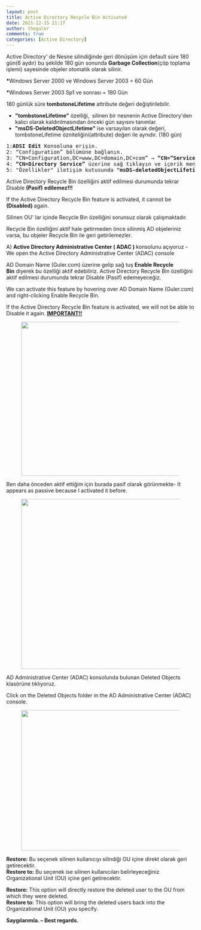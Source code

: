 ```yaml
---
layout: post
title: Active Directory Recycle Bin Activated
date: 2021-12-15 21:17
author: theguler
comments: true
categories: [Active Directory]
---
```

<!-- wp:paragraph -->
<p>Active Directory' de Nesne silindiğinde geri dönüşüm için default süre 180 gün(6 aydır) bu şekilde 180 gün sonunda <strong>Garbage Collection</strong>(çöp toplama işlemi) sayesinde objeler otomatik olarak silinir.</p>
<!-- /wp:paragraph -->

<!-- wp:paragraph -->
<p><strong>*</strong>Windows Server 2000 ve Windows Server 2003 = 60 Gün</p>
<!-- /wp:paragraph -->

<!-- wp:paragraph -->
<p><strong>*</strong>Windows Server 2003 Sp1 ve sonrası = 180 Gün</p>
<!-- /wp:paragraph -->

<!-- wp:paragraph -->
<p>180 günlük süre  <strong>tombstoneLifetime</strong> attribute değeri değiştirilebilir.</p>
<!-- /wp:paragraph -->

<!-- wp:list -->
<ul><!-- wp:list-item -->
<li><strong>"tombstoneLifetime"</strong>&nbsp;özelliği, &nbsp;silinen bir nesnenin Active Directory'den kalıcı olarak kaldırılmasından önceki gün sayısını tanımlar.</li>
<!-- /wp:list-item -->

<!-- wp:list-item -->
<li><strong>"msDS-DeletedObjectLifetime"</strong> ise varsayılan olarak değeri, tombstoneLifetime özniteliğini(attribute) değeri ile aynıdır. (180 gün)</li>
<!-- /wp:list-item --></ul>
<!-- /wp:list -->

<!-- wp:preformatted -->
<pre class="wp-block-preformatted">1:<strong>ADSI Edit </strong>Konsoluna erişin.
2: “Configuration” bölümüne bağlanın.
3: “CN=Configuration,DC=www,DC=domain,DC=com” → <strong>“CN=”Services”</strong>e gidin ve <strong>“CN=Windows NT”</strong>yi genişletin.
4: <strong>“CN=Directory Service”</strong> üzerine sağ tıklayın ve içerik menüsünden “Properties” seçeneğine tıklayın.
5: "Özellikler" iletişim kutusunda <strong>"msDS-deletedObjectLifetime"</strong> özelliğini arayın. Gün cinsinden varsayılan yaşam döngüsünü gösterir. bu kısımdan değiştirin</pre>
<!-- /wp:preformatted -->

<!-- wp:paragraph -->
<p>Active Directory Recycle Bin özelliğini aktif edilmesi durumunda tekrar Disable <strong>(Pasif)</strong> <strong>edilemez!!!</strong></p>
<!-- /wp:paragraph -->

<!-- wp:paragraph -->
<p>If the Active Directory Recycle Bin feature is activated, it cannot be <strong>(Disabled) </strong>again.</p>
<!-- /wp:paragraph -->

<!-- wp:paragraph -->
<p>Silinen OU' lar içinde Recycle Bin özelliğini sorunsuz olarak çalışmaktadır.</p>
<!-- /wp:paragraph -->

<!-- wp:paragraph -->
<p>Recycle Bin özelliğini aktif hale getirmeden önce silinmiş AD objeleriniz varsa, bu objeler Recycle Bin ile geri getirilemezler.</p>
<!-- /wp:paragraph -->

<!-- wp:paragraph -->
<p>A) <strong>Active Directory Administrative Center ( ADAC )&nbsp;</strong>konsolunu açıyoruz - We open the Active Directory Administrative Center (ADAC) console</p>
<!-- /wp:paragraph -->

<!-- wp:paragraph -->
<p>AD Domain Name (Guler.com) üzerine gelip sağ tuş&nbsp;<strong>Enable&nbsp;Recycle Bin</strong>&nbsp;diyerek bu özelliği aktif edebiliriz. Active Directory Recycle Bin özelliğini aktif edilmesi durumunda tekrar Disable (Pasif) edemeyeceğiz.</p>
<!-- /wp:paragraph -->

<!-- wp:paragraph -->
<p>We can activate this feature by hovering over AD Domain Name (Guler.com) and right-clicking&nbsp;Enable&nbsp;Recycle Bin.</p>
<!-- /wp:paragraph -->

<!-- wp:paragraph -->
<p>If the Active Directory Recycle Bin feature is activated, we will not be able to Disable it again. <span style="text-decoration:underline"><strong>IMPORTANT!!</strong></span></p>
<!-- /wp:paragraph -->

<!-- wp:image {"id":667,"width":906,"height":412,"sizeSlug":"large","linkDestination":"none"} -->
<figure class="wp-block-image size-large is-resized"><img src="https://farukguler.com/assets/post_images/dcc.png?w=1024" alt="" class="wp-image-667" width="906" height="412" /></figure>
<!-- /wp:image -->

<!-- wp:paragraph -->
<p>Ben daha önceden aktif ettiğim için burada pasif olarak görünmekte- It appears as passive because I activated it before.</p>
<!-- /wp:paragraph -->

<!-- wp:image {"id":669,"width":681,"height":455,"sizeSlug":"large","linkDestination":"none"} -->
<figure class="wp-block-image size-large is-resized"><img src="https://farukguler.com/assets/post_images/1.png?w=852" alt="" class="wp-image-669" width="681" height="455" /></figure>
<!-- /wp:image -->

<!-- wp:paragraph -->
<p>AD Administrative Center (ADAC) konsolunda bulunan Deleted Objects klasörüne tıklıyoruz.</p>
<!-- /wp:paragraph -->

<!-- wp:paragraph -->
<p>Click on the Deleted Objects folder in the AD Administrative Center (ADAC) console.</p>
<!-- /wp:paragraph -->

<!-- wp:image {"id":670,"width":865,"height":376,"sizeSlug":"large","linkDestination":"none"} -->
<figure class="wp-block-image size-large is-resized"><img src="https://farukguler.com/assets/post_images/12.png?w=1024" alt="" class="wp-image-670" width="865" height="376" /></figure>
<!-- /wp:image -->

<!-- wp:paragraph -->
<p><strong>Restore:</strong> Bu seçenek silinen kullanıcıyı silindiği OU içine direkt olarak geri getirecektir.<br><strong>Restore to:</strong> Bu seçenek ise silinen kullanıcıları belirleyeceğiniz Organizational Unit (OU) içine geri getirecektir.</p>
<!-- /wp:paragraph -->

<!-- wp:paragraph -->
<p><strong>Restore:</strong> This option will directly restore the deleted user to the OU from which they were deleted.<br><strong>Restore to:</strong> This option will bring the deleted users back into the Organizational Unit (OU) you specify.</p>
<!-- /wp:paragraph -->

<!-- wp:paragraph -->
<p><strong>Saygılarımla. – Best regards.</strong></p>
<!-- /wp:paragraph -->
